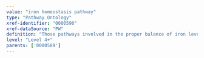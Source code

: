 ```yaml
---
value: "iron homeostasis pathway"
type: "Pathway Ontology"
xref-identifier: "0000590"
xref-dataSource: "PW"
definition: "Those pathways involved in the proper balance of iron levels, uptake and transport, utilization and storage as needed by cells, tissues and organs. Iron is essential for many life processes but its reactivity makes it potentially dangerous."
level: "Level 4+"
parents: ['0000589']
---
```

